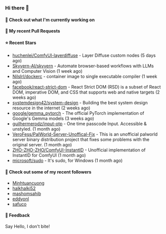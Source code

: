 ### Hi there 👋

#### 👷 Check out what I'm currently working on

#### 🔨 My recent Pull Requests


#### ⭐ Recent Stars

- [huchenlei/ComfyUI-layerdiffuse](https://github.com/huchenlei/ComfyUI-layerdiffuse) - Layer Diffuse custom nodes (5 days ago)
- [Skyvern-AI/skyvern](https://github.com/Skyvern-AI/skyvern) - Automate browser-based workflows with LLMs and Computer Vision (1 week ago)
- [NilsIrl/dockerc](https://github.com/NilsIrl/dockerc) - container image to single executable compiler (1 week ago)
- [facebook/react-strict-dom](https://github.com/facebook/react-strict-dom) - React Strict DOM (RSD) is a subset of React DOM, imperative DOM, and CSS that supports web and native targets (2 weeks ago)
- [systemdesign42/system-design](https://github.com/systemdesign42/system-design) - Building the best system design resource in the internet (2 weeks ago)
- [google/gemma_pytorch](https://github.com/google/gemma_pytorch) - The official PyTorch implementation of Google&#39;s Gemma models (3 weeks ago)
- [guilhermerodz/input-otp](https://github.com/guilhermerodz/input-otp) - One time passcode Input. Accessible &amp; unstyled. (1 month ago)
- [VeroFess/PalWorld-Server-Unoffical-Fix](https://github.com/VeroFess/PalWorld-Server-Unoffical-Fix) - This is an unofficial palworld server binary distribution project that fixes some problems with the original server. (1 month ago)
- [ZHO-ZHO-ZHO/ComfyUI-InstantID](https://github.com/ZHO-ZHO-ZHO/ComfyUI-InstantID) - Unofficial implementation of InstantID for ComfyUI (1 month ago)
- [microsoft/sudo](https://github.com/microsoft/sudo) - It&#39;s sudo, for Windows (1 month ago)

#### 👯 Check out some of my recent followers

- [Minhtuancuong](https://github.com/Minhtuancuong)
- [halkhalki52](https://github.com/halkhalki52)
- [mashomsahib](https://github.com/mashomsahib)
- [eddyonl](https://github.com/eddyonl)
- [safuco](https://github.com/safuco)

#### 💬 Feedback

Say Hello, I don't bite!